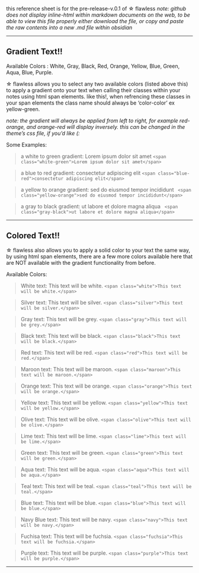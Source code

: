
this reference sheet is for the pre-release-v.0.1 of ☆ flawless
_note: github does not display inline-html within markdown documents on the web, to be able to view this file properly either download the file, or copy and paste the raw contents into a new .md file within obsidian_
___

## Gradient Text!!

Available Colors : <span class="white">White</span>, <span class="gray">Gray</span>, <span class="black">Black</span>, <span class="red">Red</span>, <span class="orange">Orange</span>, <span class="yellow">Yellow</span>, <span class="blue">Blue</span>, <span class="green">Green</span>, <span class="aqua">Aqua</span>, <span class="blue">Blue</span>, <span class="purple">Purple</span>.

☆ flawless allows you to select any two available colors (listed above this) to apply a gradient onto your text when calling their classes within your notes using html span elements. <span class="red-orange">like this!</span>, when refrencing these classes in your span elements the class name should always be ‘color-color’ ex yellow-green.

 _note: the gradient will always be applied from left to right,  for example <span class="red-orange">red-orange</span>, and <span class="orange-
red">orange-red</span> will display inversely. this can be changed in the theme’s css file, if you’d like (:_

Some Examples:

>a white to green gradient: 
<span class="white-green">Lorem ipsum dolor sit amet</span>
` <span class="white-green">Lorem ipsum dolor sit amet</span> `

>a blue to red gradient: 
<span class="blue-red">consectetur adipiscing elit</span>
` <span class="blue-red">consectetur adipiscing elit</span> `

>a yellow to orange gradient:
 <span class="yellow-orange">sed do eiusmod tempor incididunt</span>
 `  <span class="yellow-orange">sed do eiusmod tempor incididunt</span> `

>a gray to black gradient:
 <span class="gray-black">ut labore et dolore magna aliqua</span>
 `  <span class="gray-black">ut labore et dolore magna aliqua</span> `

___


## Colored Text!!

☆ flawless also allows you to apply a solid color to your text the same way, by using html span elements, there are a few more colors available here that are NOT available with the gradient functionality from before.

Available Colors:

>White text:
<span class="white">This text will be white.</span>
` <span class="white">This text will be white.</span> `

>Silver text:
<span class="silver">This text will be silver.</span>
` <span class="silver">This text will be silver.</span> `

>Gray text:
<span class="gray">This text will be grey.</span>
` <span class="gray">This text will be grey.</span> `

>Black text:
<span class="black">This text will be black.</span>
` <span class="black">This text will be black.</span> `

>Red text:
<span class="red">This text will be red.</span>
` <span class="red">This text will be red.</span> `

>Maroon text:
<span class="maroon">This text will be maroon.</span>
` <span class="maroon">This text will be maroon.</span> `

>Orange text:
<span class="orange">This text will be orange.</span>
` <span class="orange">This text will be orange.</span> `

>Yellow text:
<span class="yellow">This text will be yellow.</span>
` <span class="yellow">This text will be yellow.</span> `

>Olive text:
<span class="olive">This text will be olive.</span>
` <span class="olive">This text will be olive.</span> `

>Lime text:
<span class="lime">This text will be lime.</span>
` <span class="lime">This text will be lime.</span> `

>Green text:
<span class="green">This text will be green.</span>
` <span class="green">This text will be green.</span> `

>Aqua text:
<span class="aqua">This text will be aqua.</span>
` <span class="aqua">This text will be aqua.</span> `

>Teal text:
<span class="teal">This text will be teal.</span>
` <span class="teal">This text will be teal.</span> `

>Blue text:
<span class="blue">This text will be blue.</span>
` <span class="blue">This text will be blue.</span> `

>Navy Blue text:
<span class="navy">This text will be navy.</span>
` <span class="navy">This text will be navy.</span> `

>Fuchisa text:
<span class="fuchsia">This text will be fuchsia.</span>
` <span class="fuchsia">This text will be fuchsia.</span> `

>Purple text:
<span class="purple">This text will be purple.</span>
` <span class="purple">This text will be purple.</span> `
___



